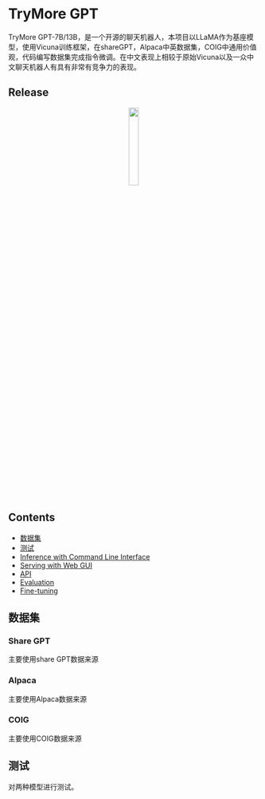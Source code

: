 # TryMore GPT

TryMore GPT-7B/13B，是一个开源的聊天机器人，本项目以LLaMA作为基座模型，使用Vicuna训练框架，在shareGPT，Alpaca中英数据集，COIG中通用价值观，代码编写数据集完成指令微调。在中文表现上相较于原始Vicuna以及一众中文聊天机器人有具有非常有竞争力的表现。

## Release

<p align="center">
<a href="https://vicuna.lmsys.org"><img src="assets/vicuna_logo.jpeg" width="20%"></a>

## Contents
- [数据集](#数据集)
- [测试](#model-weights)
- [Inference with Command Line Interface](#inference-with-command-line-interface)
- [Serving with Web GUI](#serving-with-web-gui)
- [API](#api)
- [Evaluation](#evaluation)
- [Fine-tuning](#fine-tuning)

## 数据集

### Share GPT
主要使用share GPT数据来源

### Alpaca
主要使用Alpaca数据来源

### COIG
主要使用COIG数据来源

## 测试
对两种模型进行测试。
